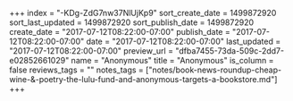 +++
index = "-KDg-ZdG7nw37NlUjKp9"
sort_create_date = 1499872920
sort_last_updated = 1499872920
sort_publish_date = 1499872920
create_date = "2017-07-12T08:22:00-07:00"
publish_date = "2017-07-12T08:22:00-07:00"
date = "2017-07-12T08:22:00-07:00"
last_updated = "2017-07-12T08:22:00-07:00"
preview_url = "dfba7455-73da-509c-2dd7-e02852661029"
name = "Anonymous"
title = "Anonymous"
is_column = false
reviews_tags = ""
notes_tags = ["notes/book-news-roundup-cheap-wine-&-poetry-the-lulu-fund-and-anonymous-targets-a-bookstore.md"]
+++

